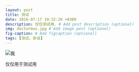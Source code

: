 ```yaml
---
layout: post
title: 测试
date: 2016-07-17 19:32:20 +0300
description: 仅仅测试用. # Add post description (optional)
img: doctormus.jpg # Add image post (optional)
fig-caption: # Add figcaption (optional)
tags: [测试，杂谈]
---
```


![我]({{site.baseurl}}/assets/img/doctormus.jpg)

仅仅用于测试用